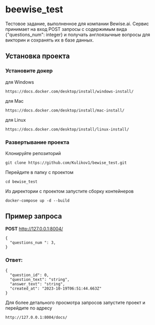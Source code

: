 # beewise_test
Тестовое задание, выполненное для компании Bewise.ai.
 Сервис принимает на вход POST запросы с содержимым вида {"questions_num": integer} и получать англоязычные вопросы для викторин и сохранять их в базе данных.

## Установка проекта

### Установите докер
для Windows
```
https://docs.docker.com/desktop/install/windows-install/
```
для Mac
```
https://docs.docker.com/desktop/install/mac-install/
```
для Linux
```
https://docs.docker.com/desktop/install/linux-install/
```
### Развертывание проекта
Клонируйте репозиторий
```
git clone https://github.com/Kulikov1/bewise_test.git
```
Перейдите в папку с проектом
```
cd bewise_test
```
Из директории с проектом запустите сборку контейнеров
```
docker-compose up -d --build
```

## Пример запроса
**POST** http://127.0.0.1:8004/
```
{
  "questions_num ": 3,
}
```
### Ответ:
```
{
  "question_id": 0,
  "question_text": "string",
  "answer_text": "string",
  "created_at": "2023-10-19T06:51:44.663Z"
}
```
Для более детального просмотра запросов запустите проект и перейдите по адресу
```
http://127.0.0.1:8004/docs/
```
